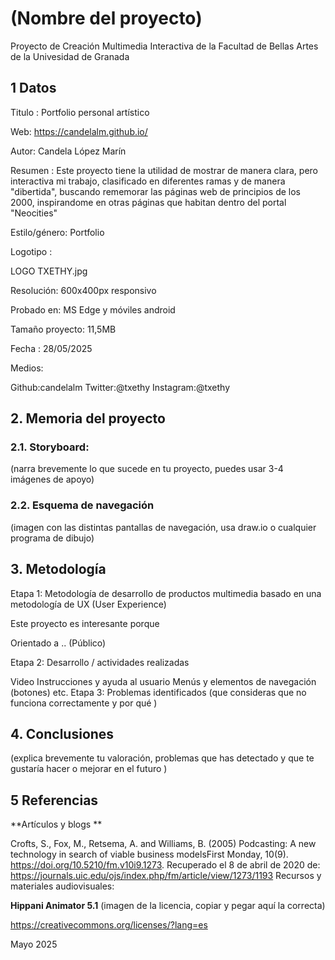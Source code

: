 # (Nombre del proyecto)
Proyecto de Creación Multimedia Interactiva de la Facultad de Bellas Artes de la Univesidad de Granada

## 1 Datos
Titulo : Portfolio personal artístico

Web: https://candelalm.github.io/

Autor: Candela López Marín

Resumen : Este proyecto tiene la utilidad de mostrar de manera clara, pero interactiva mi trabajo, clasificado en diferentes ramas y de manera "dibertida", buscando rememorar las páginas web de principios de los 2000, inspirandome en otras páginas que habitan dentro del portal "Neocities"

Estilo/género: Portfolio

Logotipo : 

LOGO TXETHY.jpg

Resolución: 600x400px responsivo

Probado en: MS Edge y móviles android 

Tamaño proyecto: 11,5MB

Fecha : 28/05/2025

Medios:

Github:candelalm
Twitter:@txethy
Instagram:@txethy

## 2. Memoria del proyecto
### 2.1. Storyboard:
(narra brevemente lo que sucede en tu proyecto, puedes usar 3-4 imágenes de apoyo)

### 2.2. Esquema de navegación
(imagen con las distintas pantallas de navegación, usa draw.io o cualquier programa de dibujo)

## 3. Metodología

Etapa 1: Metodología de desarrollo de productos multimedia basado en una metodología de UX (User Experience)

Este proyecto es interesante porque 

Orientado a .. (Público)

Etapa 2: Desarrollo / actividades realizadas

Video
Instrucciones y ayuda al usuario
Menús y elementos de navegación (botones)
etc.
Etapa 3: Problemas identificados
(que consideras que no funciona correctamente y por qué )

## 4. Conclusiones
(explica brevemente tu valoración, problemas que has detectado y que te gustaría hacer o mejorar en el futuro )

## 5 Referencias
**Artículos y blogs **

Crofts, S., Fox, M., Retsema, A. and Williams, B. (2005) Podcasting: A new technology in search of viable business modelsFirst Monday, 10(9). https://doi.org/10.5210/fm.v10i9.1273. Recuperado el 8 de abril de 2020 de: https://journals.uic.edu/ojs/index.php/fm/article/view/1273/1193
Recursos y materiales audiovisuales:

**Hippani Animator 5.1**
(imagen de la licencia, copiar y pegar aquí la correcta)

https://creativecommons.org/licenses/?lang=es

Mayo 2025

